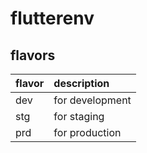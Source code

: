 # flutterenv

## flavors
| flavor | description |
| :- | :- |
| dev | for development |
| stg | for staging |
| prd | for production |